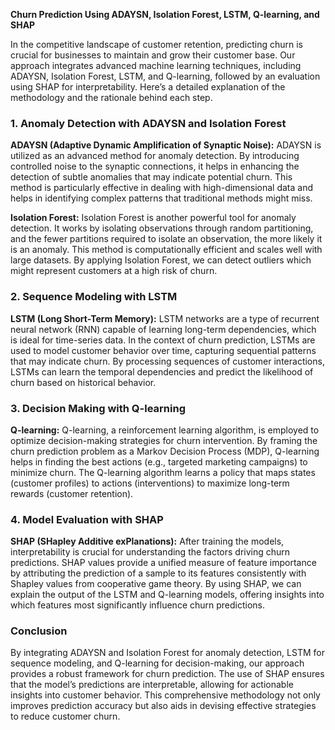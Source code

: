**Churn Prediction Using ADAYSN, Isolation Forest, LSTM, Q-learning, and SHAP**

In the competitive landscape of customer retention, predicting churn is crucial for businesses to maintain and grow their customer base. Our approach integrates advanced machine learning techniques, including ADAYSN, Isolation Forest, LSTM, and Q-learning, followed by an evaluation using SHAP for interpretability. Here’s a detailed explanation of the methodology and the rationale behind each step.

### 1. Anomaly Detection with ADAYSN and Isolation Forest

**ADAYSN (Adaptive Dynamic Amplification of Synaptic Noise):**
ADAYSN is utilized as an advanced method for anomaly detection. By introducing controlled noise to the synaptic connections, it helps in enhancing the detection of subtle anomalies that may indicate potential churn. This method is particularly effective in dealing with high-dimensional data and helps in identifying complex patterns that traditional methods might miss.

**Isolation Forest:**
Isolation Forest is another powerful tool for anomaly detection. It works by isolating observations through random partitioning, and the fewer partitions required to isolate an observation, the more likely it is an anomaly. This method is computationally efficient and scales well with large datasets. By applying Isolation Forest, we can detect outliers which might represent customers at a high risk of churn.

### 2. Sequence Modeling with LSTM

**LSTM (Long Short-Term Memory):**
LSTM networks are a type of recurrent neural network (RNN) capable of learning long-term dependencies, which is ideal for time-series data. In the context of churn prediction, LSTMs are used to model customer behavior over time, capturing sequential patterns that may indicate churn. By processing sequences of customer interactions, LSTMs can learn the temporal dependencies and predict the likelihood of churn based on historical behavior.

### 3. Decision Making with Q-learning

**Q-learning:**
Q-learning, a reinforcement learning algorithm, is employed to optimize decision-making strategies for churn intervention. By framing the churn prediction problem as a Markov Decision Process (MDP), Q-learning helps in finding the best actions (e.g., targeted marketing campaigns) to minimize churn. The Q-learning algorithm learns a policy that maps states (customer profiles) to actions (interventions) to maximize long-term rewards (customer retention).

### 4. Model Evaluation with SHAP

**SHAP (SHapley Additive exPlanations):**
After training the models, interpretability is crucial for understanding the factors driving churn predictions. SHAP values provide a unified measure of feature importance by attributing the prediction of a sample to its features consistently with Shapley values from cooperative game theory. By using SHAP, we can explain the output of the LSTM and Q-learning models, offering insights into which features most significantly influence churn predictions.

### Conclusion

By integrating ADAYSN and Isolation Forest for anomaly detection, LSTM for sequence modeling, and Q-learning for decision-making, our approach provides a robust framework for churn prediction. The use of SHAP ensures that the model’s predictions are interpretable, allowing for actionable insights into customer behavior. This comprehensive methodology not only improves prediction accuracy but also aids in devising effective strategies to reduce customer churn.

